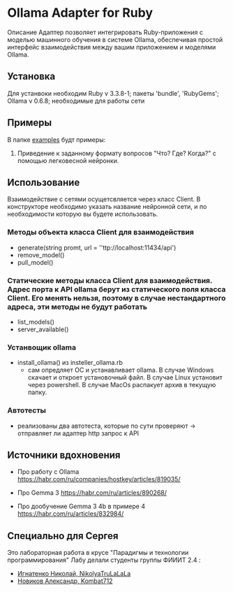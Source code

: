 # Ollama Adapter for Ruby
Описание
Адаптер позволяет интегрировать Ruby-приложения с моделью машинного обучения в системе Ollama, обеспечивая простой интерфейс взаимодействия между вашим приложением и моделями Ollama.

## Установка
Для устанвоки необходим Ruby v 3.3.8-1; пакеты 'bundle', 'RubyGems'; Ollama v 0.6.8; необходимые для работы сети

## Примеры
В папке [examples](examples) будт примеры:
1. Приведение к заданному формату вопросов "Что? Где? Когда?" с помощью  легковесной нейронки.



## Использование
Взаимодействие с сетями осущетсвляется через класс Client. В конструкторе необходимо указать название нейронной сети, и по необходимости которую вы будете использовать.

### Методы объекта класса Сlient для взаимодействия 
 - generate(string promt, url = ''ttp://localhost:11434/api')
 - remove_model()
 - pull_model()

### Статические методы класса Сlient для взаимодействия. Адрес порта к API ollama берут из статического поля класса Client. Его менять нельзя, поэтому в случае нестандартного адреса, эти методы не будут работать
 - list_models()
 - server_available()

### Устанвощик ollama
 - install_ollama() из insteller_ollama.rb
     - сам опредляет ОС и устанавливает ollama. В случае Windows скачает и откроет установочный файл. В случае Linux установит через powershell. В случае MacOs распакует архив в текущую папку.
### Автотесты
 - реализованы два автотеста, которые по сути проверяют -> отправляет ли адаптер http запрос к API
 
## Источники вдохновения
* Про работу с Ollama
  https://habr.com/ru/companies/hostkey/articles/819035/

* Про Gemma 3
  https://habr.com/ru/articles/890268/

* Про дообучение Gemma 3 4b в примере 4
  https://habr.com/ru/articles/832984/


## Специально для Сергея
Это лабораторная работа в крусе "Парадигмы и технологии программирования"
Лабу делали студенты группы ФИИИТ 2.4 :
* [Игнатенко Николай, NikolyaTruLaLaLa](https://github.com/NikolyaTruLaLaLa)
* [Новиков Александр, Kombat712](https://github.com/Kombat712)



